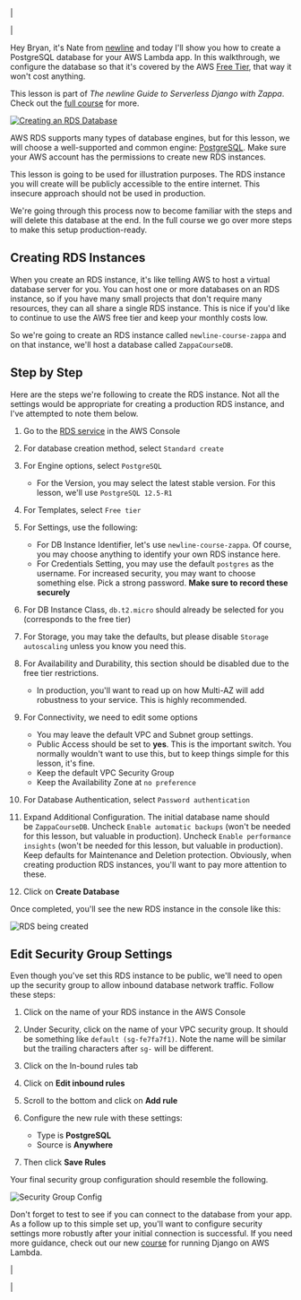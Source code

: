 | 

| 

Hey Bryan, it's Nate
from [newline](https://fd338.infusion-links.com/api/v1/click/6626750413275136/5065786733756416) and
today I'll show you how to create a PostgreSQL database for your AWS
Lambda app. In this walkthrough, we configure the database so that it's
covered by the AWS [Free
Tier](https://fd338.infusion-links.com/api/v1/click/5815833194790912/5065786733756416),
that way it won't cost anything.

This lesson is part of *The newline Guide to Serverless Django with
Zappa*. Check out the [full
course](https://fd338.infusion-links.com/api/v1/click/5173837925056512/5065786733756416) for
more.

[![Creating an RDS
Database](https://ci6.googleusercontent.com/proxy/CelabduVwxbC_KisebBZFQw1QNagrv6ChEMDyJfT3UThp4ye9KQ9fakGFG7jZOKjvDoCU3p7jQDNnZ1BcRzlOSRFQiQ782DHLuWLC4osT9DLUL_8PxLFYpY5ZAG8ZxhABoSBRQF_XkNXMFG-K18Tg-3ZH6lxWBKgv7LgZoHEbqeg3nKFJc8dP9Jg8cuFnoxY300V_3LFiOfPNQ=s0-d-e1-ft#http://email-assets.fullstack.io.s3-website-us-east-1.amazonaws.com/assets/zappa/2021-06-06-postgresql-database-lambda/aws_console.jpg)](https://fd338.infusion-links.com/api/v1/click/5425192912683008/5065786733756416)

AWS RDS supports many types of database engines, but for this lesson, we
will choose a well-supported and common
engine: [PostgreSQL](https://fd338.infusion-links.com/api/v1/click/5454475584471040/5065786733756416).
Make sure your AWS account has the permissions to create new RDS
instances.

This lesson is going to be used for illustration purposes. The RDS
instance you will create will be publicly accessible to the entire
internet. This insecure approach should not be used in production.

We're going through this process now to become familiar with the steps
and will delete this database at the end. In the full course we go over
more steps to make this setup production-ready.

Creating RDS Instances
----------------------

When you create an RDS instance, it's like telling AWS to host a virtual
database server for you. You can host one or more databases on an RDS
instance, so if you have many small projects that don't require many
resources, they can all share a single RDS instance. This is nice if
you'd like to continue to use the AWS free tier and keep your monthly
costs low.

So we're going to create an RDS instance
called `newline-course-zappa` and on that instance, we'll host a
database called `ZappaCourseDB`.

Step by Step
------------

Here are the steps we're following to create the RDS instance. Not all
the settings would be appropriate for creating a production RDS
instance, and I've attempted to note them below.

1.  Go to the [RDS
    service](https://fd338.infusion-links.com/api/v1/click/6629172678361088/5065786733756416) in
    the AWS Console
2.  For database creation method, select `Standard create`
3.  For Engine options, select `PostgreSQL`

    -   For the Version, you may select the latest stable version. For
        this lesson, we'll use `PostgreSQL 12.5-R1`

4.  For Templates, select `Free tier`
5.  For Settings, use the following:

    -   For DB Instance Identifier, let's use `newline-course-zappa`. Of
        course, you may choose anything to identify your own RDS
        instance here.
    -   For Credentials Setting, you may use the default `postgres` as
        the username. For increased security, you may want to choose
        something else. Pick a strong password. **Make sure to record
        these securely**

6.  For DB Instance Class, `db.t2.micro` should already be selected for
    you (corresponds to the free tier)
7.  For Storage, you may take the defaults, but please
    disable `Storage autoscaling` unless you know you need this.
8.  For Availability and Durability, this section should be disabled due
    to the free tier restrictions.

    -   In production, you'll want to read up on how Multi-AZ will add
        robustness to your service. This is highly recommended.

9.  For Connectivity, we need to edit some options

    -   You may leave the default VPC and Subnet group settings.
    -   Public Access should be set to **yes**. This is the important
        switch. You normally wouldn't want to use this, but to keep
        things simple for this lesson, it's fine.
    -   Keep the default VPC Security Group
    -   Keep the Availability Zone at `no preference`

10. For Database Authentication, select `Password authentication`
11. Expand Additional Configuration. The initial database name should
    be `ZappaCourseDB`. Uncheck `Enable automatic backups` (won't be
    needed for this lesson, but valuable in production).
    Uncheck `Enable performance insights` (won't be needed for this
    lesson, but valuable in production). Keep defaults for Maintenance
    and Deletion protection. Obviously, when creating production RDS
    instances, you'll want to pay more attention to these.
12. Click on **Create Database**

Once completed, you'll see the new RDS instance in the console like
this:

![RDS being
created](https://ci4.googleusercontent.com/proxy/YEbv4R9srQQx384nbIaasWyR1rk8ssc492TjxhZjMBGZ00SwtZDX6fyuy2xduf5Q1wBgrxnnz5W2PEPEHSOvTKCH_o2YiyeWwinRFxYf8hiM1KFKLCyNJ-rLItJTwPdtegkNKd9j_S6-3eE1215Ch_oyiK1aPorYUoJooAHDqxPY25ThkQpL462lUNDsKuch1rWz1RqnNlBe4P1rhw=s0-d-e1-ft#http://email-assets.fullstack.io.s3-website-us-east-1.amazonaws.com/assets/zappa/2021-06-06-postgresql-database-lambda/0_rds_instance.jpg)

Edit Security Group Settings
----------------------------

Even though you've set this RDS instance to be public, we'll need to
open up the security group to allow inbound database network traffic.
Follow these steps:

1.  Click on the name of your RDS instance in the AWS Console
2.  Under Security, click on the name of your VPC security group. It
    should be something like `default (sg-fe7fa7f1)`. Note the name will
    be similar but the trailing characters after `sg-` will be
    different.
3.  Click on the In-bound rules tab
4.  Click on **Edit inbound rules**
5.  Scroll to the bottom and click on **Add rule**
6.  Configure the new rule with these settings:

    -   Type is **PostgreSQL**
    -   Source is **Anywhere**

7.  Then click **Save Rules**

Your final security group configuration should resemble the following.

![Security Group
Config](https://ci5.googleusercontent.com/proxy/2RZD4Sfapi-I-y2OHUDztkWfvm78sYdmmXuwTiTxrBLpEa0Hu8rO4a4moLFK3oE2tyj-6g44rUZ1nC2t7TH89codjRFzRIOAfN3_SARSHF3coOsnkR6alRJait5L9jn1wi8W8EnH-_pIKWyI2wRY7HrIGFGAkADm-GLRoynrnLLeIwBv9avBTX2VNrlHrmgbXPqiCJtaFIHxS1vUZPGBMg=s0-d-e1-ft#http://email-assets.fullstack.io.s3-website-us-east-1.amazonaws.com/assets/zappa/2021-06-06-postgresql-database-lambda/security_settings.jpg)

Don't forget to test to see if you can connect to the database from your
app. As a follow up to this simple set up, you'll want to configure
security settings more robustly after your initial connection is
successful. If you need more guidance, check out our
new [course](https://fd338.infusion-links.com/api/v1/click/5459211188568064/5065786733756416) for
running Django on AWS Lambda.

\|

\|
